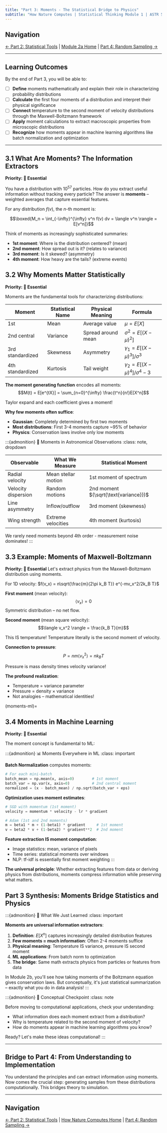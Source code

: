 ```yaml
---
title: "Part 3: Moments - The Statistical Bridge to Physics"
subtitle: "How Nature Computes | Statistical Thinking Module 1 | ASTR 596"
---
```


## Navigation

[← Part 2: Statistical Tools](02-part2-statistical-tools.md) | [Module 2a Home](00-part0-overview.md) | [Part 4: Random Sampling →](04-part4-sampling.md)

---

## Learning Outcomes

By the end of Part 3, you will be able to:

- [ ] **Define** moments mathematically and explain their role in characterizing probability distributions
- [ ] **Calculate** the first four moments of a distribution and interpret their physical significance
- [ ] **Connect** temperature to the second moment of velocity distributions through the Maxwell-Boltzmann framework
- [ ] **Apply** moment calculations to extract macroscopic properties from microscopic distributions
- [ ] **Recognize** how moments appear in machine learning algorithms like batch normalization and optimization

---

## 3.1 What Are Moments? The Information Extractors

**Priority: 🔴 Essential**

You have a distribution with $10^{57}$ particles. How do you extract useful information without tracking every particle? The answer is **moments** – weighted averages that capture essential features.

For any distribution $f(v)$, the $n$-th moment is:

$$\boxed{M_n = \int_{-\infty}^{\infty} v^n f(v) dv = \langle v^n \rangle = E[v^n]}$$

Think of moments as increasingly sophisticated summaries:

- **1st moment**: Where is the distribution centered? (mean)
- **2nd moment**: How spread out is it? (relates to variance)
- **3rd moment**: Is it skewed? (asymmetry)
- **4th moment**: How heavy are the tails? (extreme events)

## 3.2 Why Moments Matter Statistically

**Priority: 🔴 Essential**

Moments are the fundamental tools for characterizing distributions:

| Moment | Statistical Name | Physical Meaning | Formula |
|--------|-----------------|------------------|---------|
| 1st | Mean | Average value | $\mu = E[X]$ |
| 2nd central | Variance | Spread around mean | $\sigma^2 = E[(X-\mu)^2]$ |
| 3rd standardized | Skewness | Asymmetry | $\gamma_1 = E[(X-\mu)^3]/\sigma^3$ |
| 4th standardized | Kurtosis | Tail weight | $\gamma_2 = E[(X-\mu)^4]/\sigma^4 - 3$ |

**The moment generating function** encodes all moments:
$$M(t) = E[e^{tX}] = \sum_{n=0}^{\infty} \frac{t^n}{n!}E[X^n]$$

Taylor expand and each coefficient gives a moment!

**Why few moments often suffice**:
- **Gaussian**: Completely determined by first two moments
- **Most distributions**: First 3-4 moments capture ~95% of behavior
- **Physics**: Conservation laws involve only low moments

:::{admonition} 🌟 Moments in Astronomical Observations
:class: note, dropdown

| Observable | What We Measure | Statistical Moment |
|------------|-----------------|-------------------|
| Radial velocity | Mean stellar motion | 1st moment of spectrum |
| Velocity dispersion | Random motions | 2nd moment $(\sqrt{\text{variance}})$ |
| Line asymmetry | Inflow/outflow | 3rd moment (skewness) |
| Wing strength | Extreme velocities | 4th moment (kurtosis) |

We rarely need moments beyond 4th order - measurement noise dominates!
:::

## 3.3 Example: Moments of Maxwell-Boltzmann

**Priority: 🔴 Essential**
Let's extract physics from the Maxwell-Boltzmann distribution using moments.

For 1D velocity: $f(v_x) = n\sqrt{\frac{m}{2\pi k_B T}} e^{-mv_x^2/2k_B T}$

**First moment** (mean velocity):
$$\langle v_x \rangle = 0$$
Symmetric distribution – no net flow.

**Second moment** (mean square velocity):
$$\langle v_x^2 \rangle = \frac{k_B T}{m}$$

This IS temperature! Temperature literally is the second moment of velocity.

**Connection to pressure**:
$$P = nm\langle v_x^2 \rangle = nk_B T$$

Pressure is mass density times velocity variance!

**The profound realization**:

- Temperature = variance parameter
- Pressure = density × variance
- Not analogies – mathematical identities!

(moments-ml)=
## 3.4 Moments in Machine Learning

**Priority: 🔴 Essential**

The moment concept is fundamental to ML:

:::{admonition} 📊 Moments Everywhere in ML
:class: important

**Batch Normalization** computes moments:
```python
# For each mini-batch
batch_mean = np.mean(x, axis=0)        # 1st moment
batch_var = np.var(x, axis=0)          # 2nd central moment
normalized = (x - batch_mean) / np.sqrt(batch_var + eps)
```

**Optimization uses moment estimates**:
```python
# SGD with momentum (1st moment)
velocity = momentum * velocity - lr * gradient

# Adam (1st and 2nd moments)
m = beta1 * m + (1-beta1) * gradient     # 1st moment
v = beta2 * v + (1-beta2) * gradient**2  # 2nd moment
```

**Feature extraction IS moment computation**:

- Image statistics: mean, variance of pixels
- Time series: statistical moments over windows
- NLP: tf-idf is essentially first moment weighting
:::

**The universal principle**: Whether extracting features from data or deriving physics from distributions, moments compress information while preserving what matters.

## Part 3 Synthesis: Moments Bridge Statistics and Physics

:::{admonition} 🎯 What We Just Learned
:class: important

**Moments are universal information extractors**:

1. **Definition**: $E[X^n]$ captures increasingly detailed distribution features
2. **Few moments = much information**: Often 2-4 moments suffice
3. **Physical meaning**: Temperature IS variance, pressure IS second moment
4. **ML applications**: From batch norm to optimization
5. **The bridge**: Same math extracts physics from particles or features from data

In Module 2b, you'll see how taking moments of the Boltzmann equation gives conservation laws. But conceptually, it's just statistical summarization – exactly what you do in data analysis!
:::

:::{admonition} 🎯 Conceptual Checkpoint
:class: note

Before moving to computational applications, check your understanding:

- What information does each moment extract from a distribution?
- Why is temperature related to the second moment of velocity?
- How do moments appear in machine learning algorithms you know?

Ready? Let's make these ideas computational!
:::

---

## Bridge to Part 4: From Understanding to Implementation

You understand the principles and can extract information using moments. Now comes the crucial step: generating samples from these distributions computationally. This bridges theory to simulation.

---

## Navigation
[← Part 2: Statistical Tools](02-part2-statistical-tools.md) | [How Nature Computes Home](00-part0-overview.md) | [Part 4: Random Sampling →](04-part4-sampling.md)